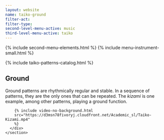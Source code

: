 ```yaml
---
layout: website
name: taiko-ground
filter-act:
filter-type:
second-level-menu-active: music
third-level-menu-active: taiko
---
```


{% include second-menu-elements.html %} {% include menu-instrument-small.html %}

<main class="page-content">
  <div class="wrapper sidebar-contents">
    <aside class="sidebar-contents__table">
      {% include taiko-patterns-catalog.html %}
    </aside>
    <section class="sidebar-contents__section">
      <div class="text-container">
        <h2>Ground</h2>
        <p>
          Ground patterns are rhythmically regular and stable. In a sequence of
          patterns, they are the only ones that can be repeated. The
          <em>kizami</em> is one example, among other patterns, playing a ground
          function.
        </p>

        {% include video-no-background.html
        src="https://d3msn78fivoryj.cloudfront.net/Academic_sl/Taiko-Kizami.mp4"
        %}
      </div>
    </section>
  </div>
</main>
